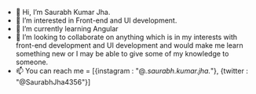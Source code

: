 - 👋 Hi, I’m Saurabh Kumar Jha.
- 👀 I’m interested in Front-end and UI development. 
- 🌱 I’m currently learning Angular 
- 💞️ I’m looking to collaborate on anything which is in my interests with front-end development and UI development and would make me learn something new or I may be able to give some of my knowledge to someone.
- 📫 You can reach me = [{instagram : "@_.saurabh.kumar.jha._"},
{twitter : "@SaurabhJha4356"}]
 
<!---
I am a software engineer intern currently working with amantya technologies for front end development and learning git and many thing along with it like I am doing UI and UX also 
and want to learn as much as possible under the guidance of my superb mentor who is filled with so much knowledge to offer. I am so grateful to amantya technologies for providing me
the opportunity to create my career with their prestigious and highly cultured organisation. Really enjoying my work which is offering me to learn and grow and would be uploading my
projects which are to my personal only here as a public repository and had to learn git also for the company purposes. Thank you, have a good day.
--->
